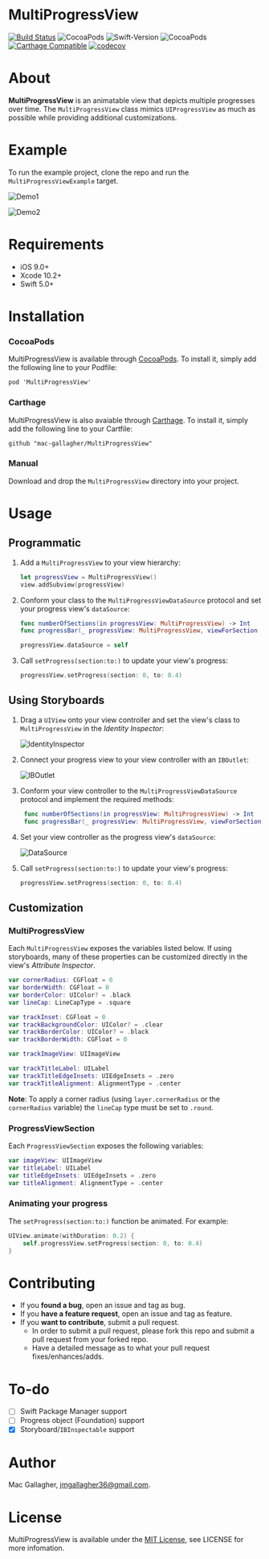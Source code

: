 # MultiProgressView

[![Build Status](https://travis-ci.org/mac-gallagher/MultiProgressView.svg?branch=master)](https://travis-ci.org/mac-gallagher/MultiProgressView)
![CocoaPods](https://img.shields.io/cocoapods/p/MultiProgressView.svg)
![Swift-Version](https://img.shields.io/badge/Swift-5.0-orange.svg)
![CocoaPods](https://img.shields.io/cocoapods/v/MultiProgressView.svg)
[![Carthage Compatible](https://img.shields.io/badge/Carthage-compatible-4BC51D.svg?style=flat)](https://github.com/Carthage/Carthage)
[![codecov](https://codecov.io/gh/mac-gallagher/MultiProgressView/branch/master/graph/badge.svg)](https://codecov.io/gh/mac-gallagher/MultiProgressView)

# About
**MultiProgressView** is an animatable view that depicts multiple progresses over time. The `MultiProgressView` class mimics `UIProgressView` as much as possible while providing additional customizations. 

# Example

To run the example project, clone the repo and run the `MultiProgressViewExample` target.

![Demo1](Images/example1.gif)

![Demo2](Images/example2.gif)

# Requirements
* iOS 9.0+
* Xcode 10.2+
* Swift 5.0+

# Installation

### CocoaPods
MultiProgressView is available through [CocoaPods](<https://cocoapods.org/>). To install it, simply add the following line to your Podfile:

	pod 'MultiProgressView'

### Carthage

MultiProgressView is also avaiable through [Carthage](<https://github.com/Carthage/Carthage>). To install it, simply add the following line to your Cartfile:

	github "mac-gallagher/MultiProgressView"

### Manual
Download and drop the `MultiProgressView` directory into your project.

# Usage

## Programmatic
1. Add a `MultiProgressView` to your view hierarchy:

    ```swift
    let progressView = MultiProgressView()
    view.addSubview(progressView)
    ```
    
2. Conform your class to the `MultiProgressViewDataSource` protocol and set your progress view's `dataSource`:

    ```swift
    func numberOfSections(in progressView: MultiProgressView) -> Int
    func progressBar(_ progressView: MultiProgressView, viewForSection section: Int) -> ProgressViewSection
    ```
    
    ```swift
    progressView.dataSource = self
    ```
3. Call `setProgress(section:to:)` to update your view's progress:

    ```swift
    progressView.setProgress(section: 0, to: 0.4)
    ```

## Using Storyboards

1. Drag a `UIView` onto your view controller and set the view's class to `MultiProgressView` in the *Identity Inspector*:

   ![IdentityInspector](Images/storyboard_identity_inspector.gif)

3. Connect your progress view to your view controller with an `IBOutlet`:

   ![IBOutlet](Images/storyboard_ib_outlet.gif)

4. Conform your view controller to the `MultiProgressViewDataSource` protocol and implement the required methods:
 
   ```swift
    func numberOfSections(in progressView: MultiProgressView) -> Int
    func progressBar(_ progressView: MultiProgressView, viewForSection section: Int) -> ProgressViewSection
    ```
     
5. Set your view controller as the progress view's `dataSource`:
   
   ![DataSource](Images/storyboard_data_source.gif)

6. Call `setProgress(section:to:)` to update your view's progress:

    ```swift
    progressView.setProgress(section: 0, to: 0.4)
    ```
    
## Customization

### MultiProgressView
Each `MultiProgressView` exposes the variables listed below. If using storyboards, many of these properties can be customized directly in the view's *Attribute Inspector*.


```swift
var cornerRadius: CGFloat = 0
var borderWidth: CGFloat = 0
var borderColor: UIColor? = .black
var lineCap: LineCapType = .square 

var trackInset: CGFloat = 0
var trackBackgroundColor: UIColor? = .clear
var trackBorderColor: UIColor? = .black
var trackBorderWidth: CGFloat = 0

var trackImageView: UIImageView

var trackTitleLabel: UILabel
var trackTitleEdgeInsets: UIEdgeInsets = .zero
var trackTitleAlignment: AlignmentType = .center
```

**Note**: To apply a corner radius (using `layer.cornerRadius` or the `cornerRadius` variable) the `lineCap` type must be set to `.round`.


### ProgressViewSection
Each `ProgressViewSection` exposes the following variables:

```swift
var imageView: UIImageView
var titleLabel: UILabel
var titleEdgeInsets: UIEdgeInsets = .zero
var titleAlignment: AlignmentType = .center
```

### Animating your progress
The `setProgress(section:to:)` function be animated. For example:

```swift
UIView.animate(withDuration: 0.2) {
    self.progressView.setProgress(section: 0, to: 0.4)
}
```

# Contributing
- If you **found a bug**, open an issue and tag as bug.
- If you **have a feature request**, open an issue and tag as feature.
- If you **want to contribute**, submit a pull request.
	- In order to submit a pull request, please fork this repo and submit a pull request from your forked repo.
	- Have a detailed message as to what your pull request fixes/enhances/adds.

# To-do
- [ ] Swift Package Manager support
- [ ] Progress object (Foundation) support
- [x] Storyboard/`IBInspectable` support

# Author
Mac Gallagher, jmgallagher36@gmail.com.

# License
MultiProgressView is available under the [MIT License](LICENSE), see LICENSE for more infomation.
